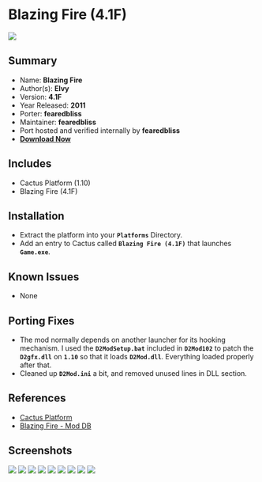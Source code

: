 # Blazing Fire (4.1F)

![](https://xyinn.org/diablo/platforms/platinum/Blazing_Fire_4.1F/screenshots/Screenshot001.jpg)

## Summary

- Name: **Blazing Fire**
- Author(s): **Elvy**
- Version: **4.1F**
- Year Released: **2011**
- Porter: **fearedbliss**
- Maintainer: **fearedbliss**
- Port hosted and verified internally by **fearedbliss**
- [**Download Now**](https://xyinn.org/diablo/platforms/platinum/Blazing_Fire_4.1F/)

## Includes

- Cactus Platform (1.10)
- Blazing Fire (4.1F)

## Installation

- Extract the platform into your **`Platforms`** Directory.
- Add an entry to Cactus called **`Blazing Fire (4.1F)`** that launches
  **`Game.exe`**.

## Known Issues

- None

## Porting Fixes

- The mod normally depends on another launcher for its hooking mechanism. I used
  the **`D2ModSetup.bat`** included in **`D2Mod102`** to patch the
  **`D2gfx.dll`** on **`1.10`** so that it loads **`D2Mod.dll`**. Everything
  loaded properly after that.
- Cleaned up **`D2Mod.ini`** a bit, and removed unused lines in DLL section.

## References

- [Cactus Platform](https://github.com/fearedbliss/Cactus)
- [Blazing Fire - Mod DB](https://www.moddb.com/games/diablo-2-lod/addons/d2se-blazing-fire-v41f-sfx)

## Screenshots

![](https://xyinn.org/diablo/platforms/platinum/Blazing_Fire_4.1F/screenshots/Screenshot002.jpg)
![](https://xyinn.org/diablo/platforms/platinum/Blazing_Fire_4.1F/screenshots/Screenshot003.jpg)
![](https://xyinn.org/diablo/platforms/platinum/Blazing_Fire_4.1F/screenshots/Screenshot004.jpg)
![](https://xyinn.org/diablo/platforms/platinum/Blazing_Fire_4.1F/screenshots/Screenshot005.jpg)
![](https://xyinn.org/diablo/platforms/platinum/Blazing_Fire_4.1F/screenshots/Screenshot006.jpg)
![](https://xyinn.org/diablo/platforms/platinum/Blazing_Fire_4.1F/screenshots/Screenshot007.jpg)
![](https://xyinn.org/diablo/platforms/platinum/Blazing_Fire_4.1F/screenshots/Screenshot008.jpg)
![](https://xyinn.org/diablo/platforms/platinum/Blazing_Fire_4.1F/screenshots/Screenshot009.jpg)
![](https://xyinn.org/diablo/platforms/platinum/Blazing_Fire_4.1F/screenshots/Screenshot010.jpg)
